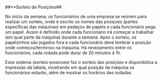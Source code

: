 ##**Sorteio de Posições##

No início da semana, os funcionários de uma empresa se reúnem para realizar um sorteio,
onde é escrito os nomes das posiçoes (partes específicas das máquinas) em pedaços de papéis e
cada funcionário pega um papel.
Assim é definido onde cada funcionário irá começar a trabalhar (em qual parte da máquina) durante a semana.
Após o sorteio, os papéizinhos são jogados fora e cada funcionário deve lembrar a posição onde começou/terminou na máquina.
Há revezamento entre os funcionários, cada rodada pode durar de 20 minutos à 1h.

Esse sistema (sorteio-posicoes) faz o sorteio das posições e disponibiliza a impressão da tabela, mostrando em qual posição da máquina os funcionários estarão, além de mostrar os horários das rodadas.
